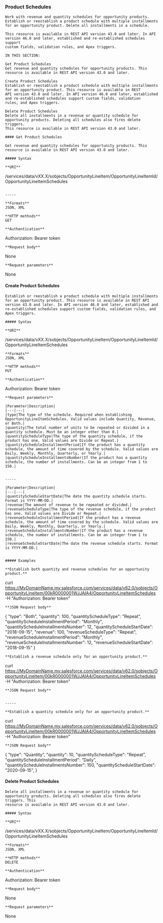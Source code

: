 ### Product Schedules

```
Work with revenue and quantity schedules for opportunity products. Establish or reestablish a product schedule with multiple installments
for an opportunity product. Delete all installments in a schedule.

This resource is available in REST API version 43.0 and later. In API version 46.0 and later, established and re-established schedules support
custom fields, validation rules, and Apex triggers.

IN THIS SECTION:

Get Product Schedules
Get revenue and quantity schedules for opportunity products. This resource is available in REST API version 43.0 and later.

Create Product Schedules
Establish or reestablish a product schedule with multiple installments for an opportunity product. This resource is available in REST
API version 43.0 and later. In API version 46.0 and later, established and re-established schedules support custom fields, validation
rules, and Apex triggers.

Delete Product Schedules
Delete all installments in a revenue or quantity schedule for opportunity products. Deleting all schedules also fires delete triggers.
This resource is available in REST API version 43.0 and later.

#### Get Product Schedules

Get revenue and quantity schedules for opportunity products. This resource is available in REST API version 43.0 and later.

##### Syntax

**URI**
```
  /services/data/vXX.X/sobjects/OpportunityLineItem/OpportunityLineItemId/OpportunityLineItemSchedules

```

-----

**Formats**
JSON, XML

**HTTP methods**
GET

**Authentication**
```
  Authorization: Bearer token

```
**Request body**
```
  None

```
**Request parameters**
```
  None

#### Create Product Schedules

```
Establish or reestablish a product schedule with multiple installments for an opportunity product. This resource is available in REST API
version 43.0 and later. In API version 46.0 and later, established and re-established schedules support custom fields, validation rules, and
Apex triggers.

##### Syntax

**URI**
```
  /services/data/vXX.X/sobjects/OpportunityLineItem/OpportunityLineItemId/OpportunityLineItemSchedules

```
**Formats**
JSON, XML

**HTTP methods**
PUT

**Authentication**
```
  Authorization: Bearer token

```
**Request parameters**

|Parameter|Description|
|---|---|
|type|The type of the schedule. Required when establishing OpportunityLineItemSchedules. Valid values include Quantity, Revenue, or Both.|
|quantity|The total number of units to be repeated or divided in a quantity schedule. Must be an integer other than 0.|
|quantityScheduleType|The type of the quantity schedule, if the product has one. Valid values are Divide or Repeat.|
|quantityScheduleInstallmentPeriod|If the product has a quantity schedule, the amount of time covered by the schedule. Valid values are Daily, Weekly, Monthly, Quarterly, or Yearly.|
|quantityScheduleInstallmentsNumber|If the product has a quantity schedule, the number of installments. Can be an integer from 1 to 150.|


-----

|Parameter|Description|
|---|---|
|quantityScheduleStartDate|The date the quantity schedule starts. Format is YYYY-MM-DD.|
|revenue|The amount of revenue to be repeated or divided.|
|revenueScheduleType|The type of the revenue schedule, if the product has one. Valid values are Divide or Repeat.|
|revenueScheduleInstallmentPeriod|If the product has a revenue schedule, the amount of time covered by the schedule. Valid values are Daily, Weekly, Monthly, Quarterly, or Yearly.|
|revenueScheduleInstallmentsNumber|If the product has a revenue schedule, the number of installments. Can be an integer from 1 to 150.|
|revenueScheduleStartDate|The date the revenue schedule starts. Format is YYYY-MM-DD.|


##### Examples

**Establish both quantity and revenue schedules for an opportunity product.**
```
  curl
  https://MyDomainName.my.salesforce.com/services/data/v62.0/sobjects/OpportunityLineItem/00kR0000001WJJAIA4/OpportunityLineItemSchedules
   -H "Authorization: Bearer token"

```
**JSON Request body**
```
  {
  "type": "Both",
  "quantity": 100,
  "quantityScheduleType": "Repeat",
  "quantityScheduleInstallmentPeriod": "Monthly",
  "quantityScheduleInstallmentsNumber": 12,
  "quantityScheduleStartDate": "2018-09-15",
  "revenue": 100,
  "revenueScheduleType": "Repeat",
  "revenueScheduleInstallmentPeriod": "Monthly",
  "revenueScheduleInstallmentsNumber": 12,
  "revenueScheduleStartDate": "2018-09-15"
  }

```
**Establish a revenue schedule only for an opportunity product.**
```
  curl
  https://MyDomainName.my.salesforce.com/services/data/v62.0/sobjects/OpportunityLineItem/00kR0000001WJJAIA4/OpportunityLineItemSchedules
   -H "Authorization: Bearer token"

```
**JSON Request body**


-----

**Establish a quantity schedule only for an opportunity product.**
```
  curl
  https://MyDomainName.my.salesforce.com/services/data/v62.0/sobjects/OpportunityLineItem/00kR0000001WJJAIA4/OpportunityLineItemSchedules
   -H "Authorization: Bearer token"

```
**JSON Request body**
```
  {
  "type": “Quantity”,
  "quantity": 10,
  "quantityScheduleType": "Repeat",
  "quantityScheduleInstallmentPeriod": “Daily”,
  "quantityScheduleInstallmentsNumber": 150,
  "quantityScheduleStartDate": "2020-09-15",
  }

#### Delete Product Schedules

```
Delete all installments in a revenue or quantity schedule for opportunity products. Deleting all schedules also fires delete triggers. This
resource is available in REST API version 43.0 and later.

##### Syntax

**URI**
```
  /services/data/vXX.X/sobjects/OpportunityLineItem/OpportunityLineItemId/OpportunityLineItemSchedules

```
**Formats**
JSON, XML

**HTTP methods**
DELETE

**Authentication**
```
  Authorization: Bearer token

```
**Request body**
```
  None

```
**Request parameters**
```
  None
